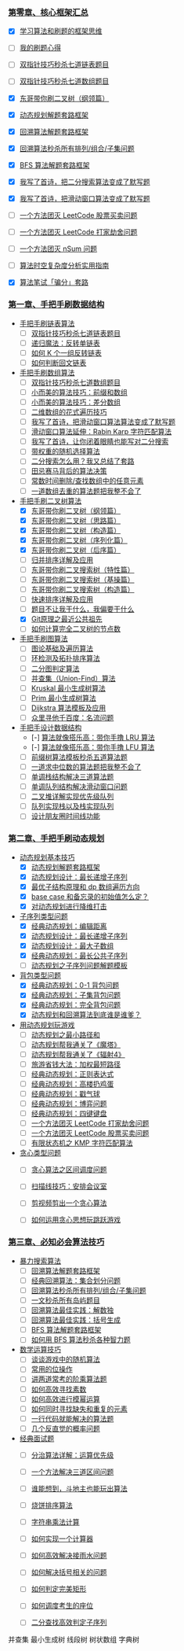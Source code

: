 ### [第零章、核心框架汇总](https://labuladong.github.io/algo/)
* [x] [学习算法和刷题的框架思维](https://labuladong.github.io/article/fname.html?fname=学习数据结构和算法的高效方法)
* [ ] [我的刷题心得](https://labuladong.github.io/article/fname.html?fname=算法心得)
* [ ] [双指针技巧秒杀七道链表题目](https://labuladong.github.io/article/fname.html?fname=链表技巧)
* [ ] [双指针技巧秒杀七道数组题目](https://labuladong.github.io/article/fname.html?fname=双指针技巧)
* [x] [东哥带你刷二叉树（纲领篇）](https://labuladong.github.io/article/fname.html?fname=二叉树总结)
* [x] [动态规划解题套路框架](https://labuladong.github.io/article/fname.html?fname=动态规划详解进阶)
* [x] [回溯算法解题套路框架](https://labuladong.github.io/article/fname.html?fname=回溯算法详解修订版)
* [x] [回溯算法秒杀所有排列/组合/子集问题](https://labuladong.github.io/article/fname.html?fname=子集排列组合)
* [x] [BFS 算法解题套路框架](https://labuladong.github.io/article/fname.html?fname=BFS框架)
* [x] [我写了首诗，把二分搜索算法变成了默写题](https://labuladong.github.io/article/fname.html?fname=二分查找详解)
* [x] [我写了首诗，把滑动窗口算法变成了默写题](https://labuladong.github.io/article/fname.html?fname=滑动窗口技巧进阶)
* [ ] [一个方法团灭 LeetCode 股票买卖问题](https://labuladong.github.io/article/fname.html?fname=团灭股票问题)
* [ ] [一个方法团灭 LeetCode 打家劫舍问题](https://labuladong.github.io/article/fname.html?fname=抢房子)
* [ ] [一个方法团灭 nSum 问题](https://labuladong.github.io/article/fname.html?fname=nSum)
* [ ] [算法时空复杂度分析实用指南](https://labuladong.github.io/article/fname.html?fname=时间复杂度)
* [x] [算法笔试「骗分」套路](https://labuladong.github.io/article/fname.html?fname=刷题技巧)


### [第一章、手把手刷数据结构](https://labuladong.github.io/algo/)
* [手把手刷链表算法](https://labuladong.github.io/algo/)
  * [ ] [双指针技巧秒杀七道链表题目](https://labuladong.github.io/article/fname.html?fname=链表技巧)
  * [ ] [递归魔法：反转单链表](https://labuladong.github.io/article/fname.html?fname=递归反转链表的一部分)
  * [ ] [如何 K 个一组反转链表](https://labuladong.github.io/article/fname.html?fname=k个一组反转链表)
  * [ ] [如何判断回文链表](https://labuladong.github.io/article/fname.html?fname=判断回文链表)

* [手把手刷数组算法](https://labuladong.github.io/algo/)
  * [ ] [双指针技巧秒杀七道数组题目](https://labuladong.github.io/article/fname.html?fname=双指针技巧)
  * [ ] [小而美的算法技巧：前缀和数组](https://labuladong.github.io/article/fname.html?fname=前缀和技巧)
  * [ ] [小而美的算法技巧：差分数组](https://labuladong.github.io/article/fname.html?fname=差分技巧)
  * [ ] [二维数组的花式遍历技巧](https://labuladong.github.io/article/fname.html?fname=花式遍历)
  * [ ] [我写了首诗，把滑动窗口算法算法变成了默写题](https://labuladong.github.io/article/fname.html?fname=滑动窗口技巧进阶)
  * [ ] [滑动窗口算法延伸：Rabin Karp 字符匹配算法](https://labuladong.github.io/article/fname.html?fname=rabinkarp)
  * [ ] [我写了首诗，让你闭着眼睛也能写对二分搜索](https://labuladong.github.io/article/fname.html?fname=二分查找详解)
  * [ ] [带权重的随机选择算法](https://labuladong.github.io/article/fname.html?fname=随机权重)
  * [ ] [二分搜索怎么用？我又总结了套路](https://labuladong.github.io/article/fname.html?fname=二分运用)
  * [ ] [田忌赛马背后的算法决策](https://labuladong.github.io/article/fname.html?fname=田忌赛马)
  * [ ] [常数时间删除/查找数组中的任意元素](https://labuladong.github.io/article/fname.html?fname=随机集合)
  * [ ] [一道数组去重的算法题把我整不会了](https://labuladong.github.io/article/fname.html?fname=单调栈去重)

* [手把手刷二叉树算法](https://labuladong.github.io/algo/)
  * [x] [东哥带你刷二叉树（纲领篇）](https://labuladong.github.io/article/fname.html?fname=二叉树总结)
  * [x] [东哥带你刷二叉树（思路篇）](https://labuladong.github.io/article/fname.html?fname=二叉树系列1)
  * [x] [东哥带你刷二叉树（构造篇）](https://labuladong.github.io/article/fname.html?fname=二叉树系列2)
  * [x] [东哥带你刷二叉树（序列化篇）](https://labuladong.github.io/article/fname.html?fname=二叉树的序列化)
  * [x] [东哥带你刷二叉树（后序篇）](https://labuladong.github.io/article/fname.html?fname=二叉树系列3)
  * [ ] [归并排序详解及应用](https://labuladong.github.io/article/fname.html?fname=归并排序)
  * [ ] [东哥带你刷二叉搜索树（特性篇）](https://labuladong.github.io/article/fname.html?fname=BST1)
  * [ ] [东哥带你刷二叉搜索树（基操篇）](https://labuladong.github.io/article/fname.html?fname=BST2)
  * [ ] [东哥带你刷二叉搜索树（构造篇）](https://labuladong.github.io/article/fname.html?fname=BST3)
  * [ ] [快速排序详解及应用](https://labuladong.github.io/article/fname.html?fname=快速排序)
  * [ ] [题目不让我干什么，我偏要干什么](https://labuladong.github.io/article/fname.html?fname=nestInteger)
  * [x] [Git原理之最近公共祖先](https://labuladong.github.io/article/fname.html?fname=公共祖先)
  * [ ] [如何计算完全二叉树的节点数](https://labuladong.github.io/article/fname.html?fname=完全二叉树节点数)

* [手把手刷图算法](https://labuladong.github.io/algo/)
  * [ ] [图论基础及遍历算法](https://labuladong.github.io/article/fname.html?fname=图)
  * [ ] [环检测及拓扑排序算法](https://labuladong.github.io/article/fname.html?fname=拓扑排序)
  * [ ] [二分图判定算法](https://labuladong.github.io/article/fname.html?fname=二分图)
  * [ ] [并查集（Union-Find）算法](https://labuladong.github.io/article/fname.html?fname=UnionFind算法详解)
  * [ ] [Kruskal 最小生成树算法](https://labuladong.github.io/article/fname.html?fname=kruskal)
  * [ ] [Prim 最小生成树算法](https://labuladong.github.io/article/fname.html?fname=prim算法)
  * [ ] [Dijkstra 算法模板及应用](https://labuladong.github.io/article/fname.html?fname=dijkstra算法)
  * [ ] [众里寻他千百度：名流问题](https://labuladong.github.io/article/fname.html?fname=名人问题)

* [手把手设计数据结构](https://labuladong.github.io/algo/)
  * [-] [算法就像搭乐高：带你手撸 LRU 算法](https://labuladong.github.io/article/fname.html?fname=LRU算法)
  * [-] [算法就像搭乐高：带你手撸 LFU 算法](https://labuladong.github.io/article/fname.html?fname=LFU)
  * [ ] [前缀树算法模板秒杀五道算法题](https://labuladong.github.io/article/fname.html?fname=trie)
  * [ ] [一道求中位数的算法题把我整不会了](https://labuladong.github.io/article/fname.html?fname=数据流中位数)
  * [ ] [单调栈结构解决三道算法题](https://labuladong.github.io/article/fname.html?fname=单调栈)
  * [ ] [单调队列结构解决滑动窗口问题](https://labuladong.github.io/article/fname.html?fname=单调队列)
  * [ ] [二叉堆详解实现优先级队列](https://labuladong.github.io/article/fname.html?fname=二叉堆详解实现优先级队列)
  * [ ] [队列实现栈以及栈实现队列](https://labuladong.github.io/article/fname.html?fname=队列实现栈栈实现队列)
  * [ ] [设计朋友圈时间线功能](https://labuladong.github.io/article/fname.html?fname=设计Twitter)

### [第二章、手把手刷动态规划](https://labuladong.github.io/algo/)
* [动态规划基本技巧](https://labuladong.github.io/algo/)
  * [x] [动态规划解题套路框架](https://labuladong.github.io/article/fname.html?fname=动态规划详解进阶)
  * [x] [动态规划设计：最长递增子序列](https://labuladong.github.io/article/fname.html?fname=动态规划设计：最长递增子序列)
  * [x] [最优子结构原理和 dp 数组遍历方向](https://labuladong.github.io/article/fname.html?fname=最优子结构)
  * [x] [base case 和备忘录的初始值怎么定？](https://labuladong.github.io/article/fname.html?fname=备忘录等基础)
  * [x] [对动态规划进行降维打击](https://labuladong.github.io/article/fname.html?fname=状态压缩技巧)

* [子序列类型问题](https://labuladong.github.io/algo/)
  * [x] [经典动态规划：编辑距离](https://labuladong.github.io/article/fname.html?fname=编辑距离)
  * [x] [动态规划设计：最长递增子序列](https://labuladong.github.io/article/fname.html?fname=动态规划设计：最长递增子序列)
  * [x] [动态规划设计：最大子数组](https://labuladong.github.io/article/fname.html?fname=最大子数组)
  * [x] [经典动态规划：最长公共子序列](https://labuladong.github.io/article/fname.html?fname=LCS)
  * [ ] [动态规划之子序列问题解题模板](https://labuladong.github.io/article/fname.html?fname=子序列问题模板)

* [背包类型问题](https://labuladong.github.io/algo/)
  * [x] [经典动态规划：0-1 背包问题](https://labuladong.github.io/article/fname.html?fname=背包问题)
  * [x] [经典动态规划：子集背包问题](https://labuladong.github.io/article/fname.html?fname=背包子集)
  * [x] [经典动态规划：完全背包问题](https://labuladong.github.io/article/fname.html?fname=背包零钱)
  * [x] [动态规划和回溯算法到底谁是谁爹？](https://labuladong.github.io/article/fname.html?fname=targetSum)

* [用动态规划玩游戏](https://labuladong.github.io/algo/)
  * [ ] [动态规划之最小路径和](https://labuladong.github.io/article/fname.html?fname=最小路径和)
  * [ ] [动态规划帮我通关了《魔塔》](https://labuladong.github.io/article/fname.html?fname=魔塔)
  * [ ] [动态规划帮我通关了《辐射4》](https://labuladong.github.io/article/fname.html?fname=转盘)
  * [ ] [旅游省钱大法：加权最短路径](https://labuladong.github.io/article/fname.html?fname=旅行最短路径)
  * [ ] [经典动态规划：正则表达式](https://labuladong.github.io/article/fname.html?fname=动态规划之正则表达)
  * [ ] [经典动态规划：高楼扔鸡蛋](https://labuladong.github.io/article/fname.html?fname=高楼扔鸡蛋问题)
  * [ ] [经典动态规划：戳气球](https://labuladong.github.io/article/fname.html?fname=扎气球)
  * [ ] [经典动态规划：博弈问题](https://labuladong.github.io/article/fname.html?fname=动态规划之博弈问题)
  * [ ] [经典动态规划：四键键盘](https://labuladong.github.io/article/fname.html?fname=动态规划之四键键盘)
  * [ ] [一个方法团灭 LeetCode 打家劫舍问题](https://labuladong.github.io/article/fname.html?fname=抢房子)
  * [ ] [一个方法团灭 LeetCode 股票买卖问题](https://labuladong.github.io/article/fname.html?fname=团灭股票问题)
  * [ ] [有限状态机之 KMP 字符匹配算法](https://labuladong.github.io/article/fname.html?fname=动态规划之KMP字符匹配算法)

* [贪心类型问题](https://labuladong.github.io/algo/)
  * [ ] [贪心算法之区间调度问题](https://labuladong.github.io/article/fname.html?fname=贪心算法之区间调度问题)
  * [ ] [扫描线技巧：安排会议室](https://labuladong.github.io/article/fname.html?fname=安排会议室)
  * [ ] [剪视频剪出一个贪心算法](https://labuladong.github.io/article/fname.html?fname=剪视频)
  * [ ] [如何运用贪心思想玩跳跃游戏](https://labuladong.github.io/article/fname.html?fname=跳跃游戏)


### [第三章、必知必会算法技巧](https://labuladong.github.io/algo/)
* [暴力搜索算法](https://labuladong.github.io/algo/)
  * [ ] [回溯算法解题套路框架](https://labuladong.github.io/article/fname.html?fname=回溯算法详解修订版)
  * [ ] [经典回溯算法：集合划分问题](https://labuladong.github.io/article/fname.html?fname=集合划分)
  * [ ] [回溯算法秒杀所有排列/组合/子集问题](https://labuladong.github.io/article/fname.html?fname=子集排列组合)
  * [ ] [一文秒杀所有岛屿题目](https://labuladong.github.io/article/fname.html?fname=岛屿题目)
  * [ ] [回溯算法最佳实践：解数独](https://labuladong.github.io/article/fname.html?fname=sudoku)
  * [ ] [回溯算法最佳实践：括号生成](https://labuladong.github.io/article/fname.html?fname=合法括号生成)
  * [ ] [BFS 算法解题套路框架](https://labuladong.github.io/article/fname.html?fname=BFS框架)
  * [ ] [如何用 BFS 算法秒杀各种智力题](https://labuladong.github.io/article/fname.html?fname=BFS解决滑动拼图)

* [数学运算技巧](https://labuladong.github.io/algo/)
  * [ ] [谈谈游戏中的随机算法](https://labuladong.github.io/article/fname.html?fname=随机算法)
  * [ ] [常用的位操作](https://labuladong.github.io/article/fname.html?fname=常用的位操作)
  * [ ] [讲两道常考的阶乘算法题](https://labuladong.github.io/article/fname.html?fname=阶乘题目)
  * [ ] [如何高效寻找素数](https://labuladong.github.io/article/fname.html?fname=打印素数)
  * [ ] [如何高效进行模幂运算](https://labuladong.github.io/article/fname.html?fname=superPower)
  * [ ] [如何同时寻找缺失和重复的元素](https://labuladong.github.io/article/fname.html?fname=缺失和重复的元素)
  * [ ] [一行代码就能解决的算法题](https://labuladong.github.io/article/fname.html?fname=一行代码解决的智力题)
  * [ ] [几个反直觉的概率问题](https://labuladong.github.io/article/fname.html?fname=几个反直觉的概率问题)

* [经典面试题](https://labuladong.github.io/algo/)
  * [ ] [分治算法详解：运算优先级](https://labuladong.github.io/article/fname.html?fname=分治算法)
  * [ ] [一个方法解决三道区间问题](https://labuladong.github.io/article/fname.html?fname=区间问题合集)
  * [ ] [谁能想到，斗地主也能玩出算法](https://labuladong.github.io/article/fname.html?fname=斗地主)
  * [ ] [烧饼排序算法](https://labuladong.github.io/article/fname.html?fname=烧饼排序)
  * [ ] [字符串乘法计算](https://labuladong.github.io/article/fname.html?fname=字符串乘法)
  * [ ] [如何实现一个计算器](https://labuladong.github.io/article/fname.html?fname=实现计算器)
  * [ ] [如何高效解决接雨水问题](https://labuladong.github.io/article/fname.html?fname=接雨水)
  * [ ] [如何解决括号相关的问题](https://labuladong.github.io/article/fname.html?fname=括号插入)
  * [ ] [如何判定完美矩形](https://labuladong.github.io/article/fname.html?fname=完美矩形)
  * [ ] [如何调度考生的座位](https://labuladong.github.io/article/fname.html?fname=座位调度)
  * [ ] [二分查找高效判定子序列](https://labuladong.github.io/article/fname.html?fname=二分查找判定子序列)


并查集
最小生成树
线段树
树状数组
字典树